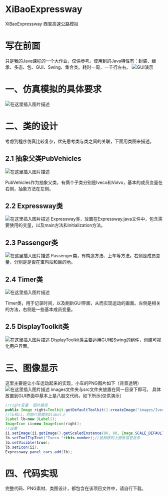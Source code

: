# XiBaoExpressway
XiBaoExpressway 西宝高速公路模拟


# 写在前面

只是我的Java课程的一个大作业，仅供参考。使用到的Java特性有：封装、继承、多态、包、GUI、Swing、集合类。耗时一周，一千行左右。
![GUI演示](https://img-blog.csdnimg.cn/0b6540608c32411280ccc1333bc23076.png#pic_center)


# 一、仿真模拟的具体要求

![在这里插入图片描述](https://img-blog.csdnimg.cn/3e2367d244954fb3822f1b781bbd2d32.png#pic_center)


# 二、类的设计

考虑到程序仿真比较复杂，优先思考类与类之间的关联，下面用类图来描述。

## 2.1 抽象父类PubVehicles
![在这里插入图片描述](https://img-blog.csdnimg.cn/31a124465663445585fa57e67d82298e.png#pic_center)

PubVehicles作为抽象父类，有俩个子类分别是Iveco和Volvo，基本的成员变量在右侧，抽象方法在左侧。

## 2.2 Expressway类
![在这里插入图片描述](https://img-blog.csdnimg.cn/ad781787dd8d4caeb624456b97b6e6ac.png#pic_center)
Expressway类，放置在Expressway.java文件中，包含需要使用的变量，以及main方法和initialization方法。



## 2.3 Passenger类
![在这里插入图片描述](https://img-blog.csdnimg.cn/4cf6664457bc4ab4b8179ee9305e902c.png#pic_center)
 Passenger类，有构造方法、上车等方法。右侧是成员变量，分别是是否在宝鸡站和目的地。

## 2.4 Timer类
![在这里插入图片描述](https://img-blog.csdnimg.cn/3c103eb8486f4b71bb33f29d94703cdc.png#pic_center)

Timer类，用于记录时间，以及刷新GUI界面，从而实现运动的画面。左侧是相关的方法，右侧是一些基本成员变量。

## 2.5 DisplayToolkit类
![在这里插入图片描述](https://img-blog.csdnimg.cn/928816d02e094dc3986e9ac3a809a2f3.png#pic_center)
DisplayToolkit类主要运用GUI和Swing的组件，创建可视化用户界面。

# 三、图像显示
这里主要是让小车运动起来的实现，小车的PNG图片如下（背景透明）
![在这里插入图片描述](https://img-blog.csdnimg.cn/323ce83ddd3744f7938d3ab9ed0fc7ef.png#pic_center)
images文件夹与src文件夹放置在同一目录下即可。
具体放置到GUI界面中基本上是八股文代码，如下所示(仅供演示）

```java
//right变量  图片路径
public Image right=Toolkit.getDefaultToolkit().createImage("images/Iveco_Right.png");
//lb和ii，将图片放置到JLabel上
JLabel lb=new JLabel();
ImageIcon ii=new ImageIcon(right);
//设置
ii.setImage(ii.getImage().getScaledInstance(80, 80, Image.SCALE_DEFAULT));//缩放到80x80
lb.setToolTipText("Iveco "+this.number);//鼠标移到上面有信息显示
lb.setVisible(true);
lb.setIcon(ii);
Expressway.panel_cars.add(lb);
```

# 四、代码实现
完整代码、PNG素材、类图设计，都包含在该项目文件中，请自行下载。

